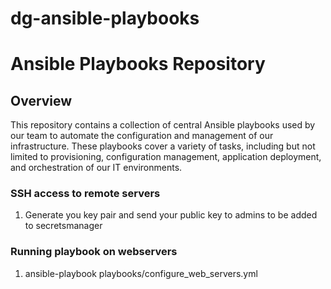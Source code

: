 # dg-ansible-playbooks

# Ansible Playbooks Repository
## Overview
This repository contains a collection of central Ansible playbooks used by our team to automate the configuration and management of our infrastructure. These playbooks cover a variety of tasks, including but not limited to provisioning, configuration management, application deployment, and orchestration of our IT environments.


### SSH access to remote servers
1. Generate you key pair and send your public key to admins to be added to secretsmanager


### Running playbook on webservers
1. ansible-playbook playbooks/configure_web_servers.yml
